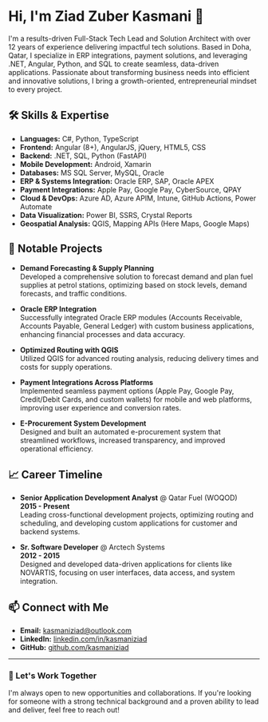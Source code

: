# Hi, I'm Ziad Zuber Kasmani 👋

I'm a results-driven Full-Stack Tech Lead and Solution Architect with over 12 years of experience delivering impactful tech solutions. Based in Doha, Qatar, I specialize in ERP integrations, payment solutions, and leveraging .NET, Angular, Python, and SQL to create seamless, data-driven applications. Passionate about transforming business needs into efficient and innovative solutions, I bring a growth-oriented, entrepreneurial mindset to every project.

## 🛠 Skills & Expertise

- **Languages:** C#, Python, TypeScript
- **Frontend:** Angular (8+), AngularJS, jQuery, HTML5, CSS
- **Backend:** .NET, SQL, Python (FastAPI)
- **Mobile Development:** Android, Xamarin
- **Databases:** MS SQL Server, MySQL, Oracle
- **ERP & Systems Integration:** Oracle ERP, SAP, Oracle APEX
- **Payment Integrations:** Apple Pay, Google Pay, CyberSource, QPAY
- **Cloud & DevOps:** Azure AD, Azure APIM, Intune, GitHub Actions, Power Automate
- **Data Visualization:** Power BI, SSRS, Crystal Reports
- **Geospatial Analysis:** QGIS, Mapping APIs (Here Maps, Google Maps)

## 🚀 Notable Projects

- **Demand Forecasting & Supply Planning**  
  Developed a comprehensive solution to forecast demand and plan fuel supplies at petrol stations, optimizing based on stock levels, demand forecasts, and traffic conditions.

- **Oracle ERP Integration**  
  Successfully integrated Oracle ERP modules (Accounts Receivable, Accounts Payable, General Ledger) with custom business applications, enhancing financial processes and data accuracy.

- **Optimized Routing with QGIS**  
  Utilized QGIS for advanced routing analysis, reducing delivery times and costs for supply operations.

- **Payment Integrations Across Platforms**  
  Implemented seamless payment options (Apple Pay, Google Pay, Credit/Debit Cards, and custom wallets) for mobile and web platforms, improving user experience and conversion rates.

- **E-Procurement System Development**  
  Designed and built an automated e-procurement system that streamlined workflows, increased transparency, and improved operational efficiency.

## 📈 Career Timeline

- **Senior Application Development Analyst** @ Qatar Fuel (WOQOD)  
  **2015 - Present**  
  Leading cross-functional development projects, optimizing routing and scheduling, and developing custom applications for customer and backend systems.

- **Sr. Software Developer** @ Arctech Systems  
  **2012 - 2015**  
  Designed and developed data-driven applications for clients like NOVARTIS, focusing on user interfaces, data access, and system integration.

## 📫 Connect with Me

- **Email:** [kasmaniziad@outlook.com](mailto:kasmaniziad@outlook.com)
- **LinkedIn:** [linkedin.com/in/kasmaniziad](https://linkedin.com/in/kasmaniziad)
- **GitHub:** [github.com/kasmaniziad](https://github.com/kasmaniziad)

---

### 💼 Let's Work Together

I'm always open to new opportunities and collaborations. If you're looking for someone with a strong technical background and a proven ability to lead and deliver, feel free to reach out!
